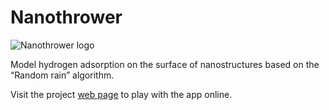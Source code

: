 # Nanothrower

![Nanothrower logo](https://amphiluke.github.io/nanothrower/img/logo.png)

Model hydrogen adsorption on the surface of nanostructures based on the “Random rain” algorithm.

Visit the project [web page](https://amphiluke.github.io/nanothrower/build/) to play with the app online.
